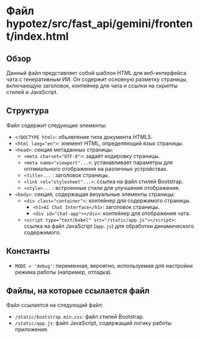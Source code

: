 # Файл hypotez/src/fast_api/gemini/frontent/index.html

## Обзор

Данный файл представляет собой шаблон HTML для веб-интерфейса чата с генеративным ИИ. Он содержит основную разметку страницы, включающую заголовок, контейнер для чата и ссылки на скрипты стилей и JavaScript.

## Структура

Файл содержит следующие элементы:

* `<!DOCTYPE html>`: объявление типа документа HTML5.
* `<html lang="en">`: элемент HTML, определяющий язык страницы.
* `<head>`: секция метаданных страницы:
    * `<meta charset="UTF-8">`: задаёт кодировку страницы.
    * `<meta name="viewport"...>`: устанавливает параметры для оптимального отображения на различных устройствах.
    * `<title>...` : заголовок страницы.
    * `<link rel="stylesheet"...>`: ссылка на файл стилей Bootstrap.
    * `<style>...` : встроенные стили для улучшения отображения.
* `<body>`: секция, содержащая визуальные элементы страницы:
    * `<div class="container">`: контейнер для содержимого страницы.
        * `<h1>AI Chat Interface</h1>`: заголовок страницы.
        * `<div id="chat-app"></div>`: контейнер для отображения чата.
    * `<script type="text/babel" src="/static/app.js"></script>`: ссылка на файл JavaScript (`app.js`) для обработки динамического содержимого.


## Константы

* `MODE = 'debug'`:  переменная, вероятно, используемая для настройки режима работы (например, отладка).

##  Файлы, на которые ссылается файл

Файл ссылается на следующий файл:

* `/static/bootstrap.min.css`: файл стилей Bootstrap.
* `/static/app.js`: файл JavaScript, содержащий логику работы приложения.